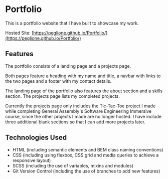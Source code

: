 # Portfolio

This is a portfolio website that I have built to showcase my work.

Hosted Site: [https://peglione.github.io/Portfolio/](https://peglione.github.io/Portfolio/)

## Features

The portfolio consists of a landing page and a projects page.

Both pages feature a heading with my name and title, a navbar with links to the two pages and a footer with my contact details.

The landing page of the portfolio also features the about section and a skills section. The projects page lists my completed projects.

Currently the projects page only includes the Tic-Tac-Toe project I made while completing General Assembly's Software Engineering Immersive course, since the other projects I made are no longer hosted. I have include three additional blank sections so that I can add more projects later.

## Technologies Used

- HTML (including semantic elements and BEM class naming conventions)
- CSS (including using flexbox, CSS grid and media queries to achieve a responsive layout)
- SCSS (including the use of variables, mixins and modules)
- Git Version Control (including the use of branches to add new features)
